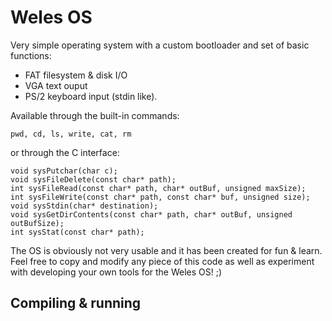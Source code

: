 # Weles OS
Very simple operating system with a custom bootloader and set of basic functions:
- FAT filesystem & disk I/O
- VGA text ouput
- PS/2 keyboard input (stdin like).

Available through the built-in commands:
```
pwd, cd, ls, write, cat, rm
```
or through the C interface:
```
void sysPutchar(char c);
void sysFileDelete(const char* path);
int sysFileRead(const char* path, char* outBuf, unsigned maxSize);
int sysFileWrite(const char* path, const char* buf, unsigned size);
void sysStdin(char* destination);
void sysGetDirContents(const char* path, char* outBuf, unsigned outBufSize);
int sysStat(const char* path);
```

The OS is obviously not very usable and it has been created for fun & learn. Feel free to copy and modify any piece of this code as well as experiment with developing your own tools for the Weles OS! ;)

## Compiling & running

